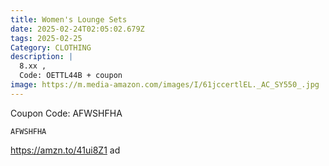 ```yaml
---
title: Women's Lounge Sets
date: 2025-02-24T02:05:02.679Z
tags: 2025-02-25
Category: CLOTHING
description: |
  8.xx ,
  Code: OETTL44B + coupon
image: https://m.media-amazon.com/images/I/61jccertlEL._AC_SY550_.jpg
---
```

C﻿oupon Code: AFWSHFHA

<pre class="language-javascript"><code

class="language-javascript">AFWSHFHA</code></pre>

https://amzn.to/41ui8Z1   ad
